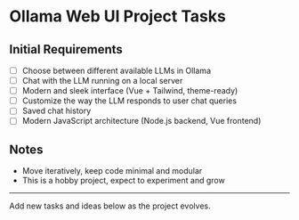 # Ollama Web UI Project Tasks

## Initial Requirements

- [ ] Choose between different available LLMs in Ollama
- [ ] Chat with the LLM running on a local server
- [ ] Modern and sleek interface (Vue + Tailwind, theme-ready)
- [ ] Customize the way the LLM responds to user chat queries
- [ ] Saved chat history
- [ ] Modern JavaScript architecture (Node.js backend, Vue frontend)

## Notes
- Move iteratively, keep code minimal and modular
- This is a hobby project, expect to experiment and grow

---
Add new tasks and ideas below as the project evolves.
